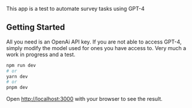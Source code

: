 This app is a test to automate survey tasks using GPT-4
## Getting Started
All you need is an OpenAi API key.  If you are not able to access GPT-4, simply modify the model used for ones you have access to.  Very much a work in progress and a test.


```bash
npm run dev
# or
yarn dev
# or
pnpm dev
```

Open [http://localhost:3000](http://localhost:3000) with your browser to see the result.